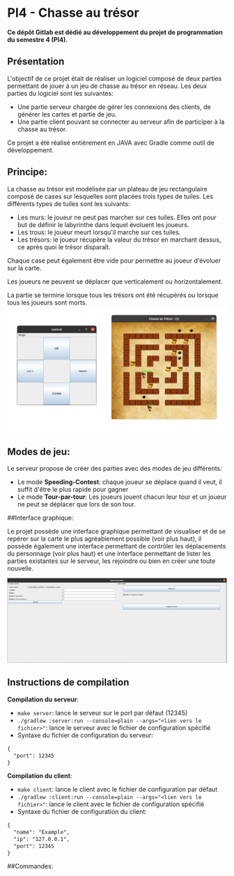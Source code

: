 # PI4 - Chasse au trésor

**Ce dépôt Gitlab est dédié au développement du projet de programmation du semestre 4 (PI4).**

## Présentation

L'objectif de ce projet était de réaliser un logiciel composé de deux parties permettant de jouer à un jeu de chasse au trésor en réseau. Les deux parties du logiciel sont les suivantes: 
*  Une partie serveur chargée de gérer les connexions des clients, de générer les cartes et partie de jeu.
*  Une partie client pouvant se connecter au serveur afin de participer à la chasse au trésor.

Ce projet a été réalisé entièrement en JAVA avec Gradle comme outil de développement.

## Principe: 
La chasse au trésor est modélisée par un plateau de jeu rectangulaire composé de cases sur lesquelles sont placées trois types de tuiles. Les différents types de tuiles sont les suivants:
*  Les murs: le joueur ne peut pas marcher sur ces tuiles. Elles ont pour but de définir le labyrinthe dans lequel évoluent les joueurs.
*  Les trous: le joueur meurt lorsqu'il marche sur ces tuiles.
*  Les trésors: le joueur récupère la valeur du trésor en marchant dessus, ce après quoi le trésor disparaît.

Chaque case peut également être vide pour permettre au joueur d'évoluer sur la carte.

Les joueurs ne peuvent se déplacer que verticalement ou horizontalement.

La partie se termine lorsque tous les trésors ont été récupérés ou lorsque tous les joueurs sont morts.
![alt text](ReadMeAttachments/InGameScreenshot.PNG "Video screenshot")

## Modes de jeu:

Le serveur propose de créer des parties avec des modes de jeu différents:
*  Le mode **Speeding-Contest**: chaque joueur se déplace quand il veut, il suffit d'être le plus rapide pour gagner
*  Le mode **Tour-par-tour**: Les joueurs jouent chacun leur tour et un joueur ne peut se déplacer que lors de son tour.

##Interface graphique:

Le projet possède une interface graphique permettant de visualiser et de se repérer sur la carte le plus agréablement possible (voir plus haut), il possède également une interface permettant de contrôler les déplacements du personnage (voir plus haut) et une interface permettant de lister les parties existantes sur le serveur, les rejoindre ou bien en créer une toute nouvelle.

![alt text](ReadMeAttachments/game_management_UI.PNG "Interface de gestion des parties")

## Instructions de compilation

 **Compilation du serveur**:
*  `make server`: lance le serveur sur le port par défaut (12345)
*  `./gradlew :server:run --console=plain --args="<lien vers le fichier>"`: lance le serveur avec le fichier de configuration spécifié
*  Syntaxe du fichier de configuration du serveur: 

```
{
  "port": 12345
}
```

**Compilation du client**:
*  `make client`: lance le client avec le fichier de configuration par défaut
*  `./gradlew :client:run --console=plain --args="<lien vers le fichier>"`: lance le client avec le fichier de configuration spécifié
*  Syntaxe du fichier de configuration du client:
```
{
  "name": "Example",
  "ip": "127.0.0.1",
  "port": 12345
}
```

##Commandes: